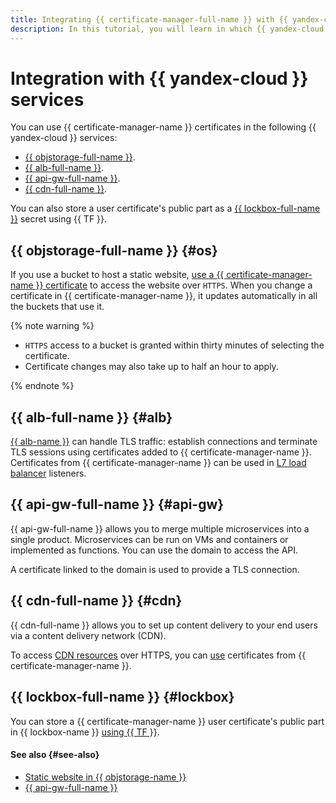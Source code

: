 ```yaml
---
title: Integrating {{ certificate-manager-full-name }} with {{ yandex-cloud }} services
description: In this tutorial, you will learn in which {{ yandex-cloud }} services you can use certificates from {{ certificate-manager-name }}.
---
```


# Integration with {{ yandex-cloud }} services



You can use {{ certificate-manager-name }} certificates in the following {{ yandex-cloud }} services:
* [{{ objstorage-full-name }}](#os).
* [{{ alb-full-name }}](#alb).
* [{{ api-gw-full-name }}](#api-gw).
* [{{ cdn-full-name }}](#cdn).

You can also store a user certificate's public part as a [{{ lockbox-full-name }}](#lockbox) secret using {{ TF }}.



## {{ objstorage-full-name }} {#os}

If you use a bucket to host a static website, [use a {{ certificate-manager-name }} certificate](../../storage/operations/hosting/certificate.md#cert-manager) to access the website over `HTTPS`. When you change a certificate in {{ certificate-manager-name }}, it updates automatically in all the buckets that use it.

{% note warning %}

* `HTTPS` access to a bucket is granted within thirty minutes of selecting the certificate.
* Certificate changes may also take up to half an hour to apply.

{% endnote %}


## {{ alb-full-name }} {#alb}

[{{ alb-name }}](../../application-load-balancer/index.yaml) can handle TLS traffic: establish connections and terminate TLS sessions using certificates added to {{ certificate-manager-name }}. Certificates from {{ certificate-manager-name }} can be used in [L7 load balancer](../../application-load-balancer/operations/application-load-balancer-create.md) listeners.

## {{ api-gw-full-name }} {#api-gw}

{{ api-gw-full-name }} allows you to merge multiple microservices into a single product. Microservices can be run on VMs and containers or implemented as functions. You can use the domain to access the API.

A certificate linked to the domain is used to provide a TLS connection.

## {{ cdn-full-name }} {#cdn}

{{ cdn-full-name }} allows you to set up content delivery to your end users via a content delivery network (CDN).

To access [CDN resources](../../cdn/concepts/resource.md) over HTTPS, you can [use](../../storage/operations/hosting/certificate.md#cert-manager) certificates from {{ certificate-manager-name }}.


## {{ lockbox-full-name }} {#lockbox}

You can store a {{ certificate-manager-name }} user certificate's public part in {{ lockbox-name }} [using {{ TF }}](../operations/import/cert-create.md#create-lockbox).

#### See also {#see-also}

* [Static website in {{ objstorage-name }}](../../tutorials/web/static/index.md)
* [{{ api-gw-full-name }}](../../api-gateway/)